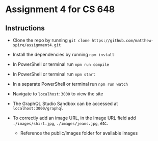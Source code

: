 # Assignment 4 for CS 648

## Instructions

- Clone the repo by running `git clone https://github.com/matthew-spire/assignment4.git`
- Install the dependencies by running `npm install`
- In PowerShell or terminal run `npm run compile`
- In PowerShell or terminal run `npm start`
- In a separate PowerShell or terminal run `npm run watch`
- Navigate to `localhost:3000` to view the site
- The GraphQL Studio Sandbox can be accessed at `localhost:3000/graphql`

- To correctly add an image URL, in the Image URL field add `./images/shirt.jpg`, `./images/jeans.jpg`, etc.
  - Reference the public/images folder for available images
